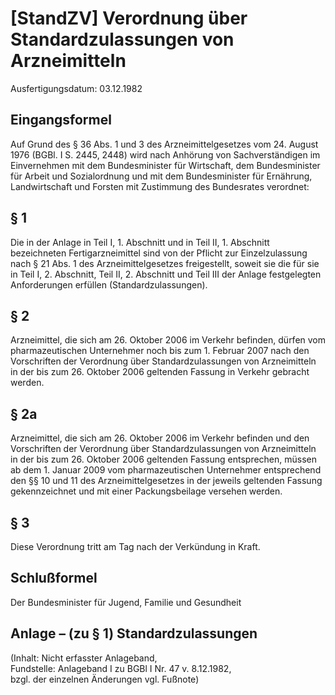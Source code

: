 # [StandZV] Verordnung über Standardzulassungen von Arzneimitteln

Ausfertigungsdatum: 03.12.1982

 

## Eingangsformel

Auf Grund des § 36 Abs. 1 und 3 des Arzneimittelgesetzes vom 24. August 1976 (BGBl. I S. 2445, 2448) wird nach Anhörung von Sachverständigen im Einvernehmen mit dem Bundesminister für Wirtschaft, dem Bundesminister für Arbeit und Sozialordnung und mit dem Bundesminister für Ernährung, Landwirtschaft und Forsten mit Zustimmung des Bundesrates verordnet:


## § 1

Die in der Anlage in Teil I, 1. Abschnitt und in Teil II, 1. Abschnitt bezeichneten Fertigarzneimittel sind von der Pflicht zur Einzelzulassung nach § 21 Abs. 1 des Arzneimittelgesetzes freigestellt, soweit sie die für sie in Teil I, 2. Abschnitt, Teil II, 2. Abschnitt und Teil III der Anlage festgelegten Anforderungen erfüllen (Standardzulassungen).


## § 2

Arzneimittel, die sich am 26. Oktober 2006 im Verkehr befinden, dürfen vom pharmazeutischen Unternehmer noch bis zum 1. Februar 2007 nach den Vorschriften der Verordnung über Standardzulassungen von Arzneimitteln in der bis zum 26. Oktober 2006 geltenden Fassung in Verkehr gebracht werden.


## § 2a

Arzneimittel, die sich am 26. Oktober 2006 im Verkehr befinden und den Vorschriften der Verordnung über Standardzulassungen von Arzneimitteln in der bis zum 26. Oktober 2006 geltenden Fassung entsprechen, müssen ab dem 1. Januar 2009 vom pharmazeutischen Unternehmer entsprechend den §§ 10 und 11 des Arzneimittelgesetzes in der jeweils geltenden Fassung gekennzeichnet und mit einer Packungsbeilage versehen werden.


## § 3

Diese Verordnung tritt am Tag nach der Verkündung in Kraft.


## Schlußformel

Der Bundesminister für Jugend, Familie und Gesundheit


## Anlage – (zu § 1)  Standardzulassungen

(Inhalt: Nicht erfasster Anlageband,  
Fundstelle: Anlageband I zu BGBl I Nr. 47 v. 8.12.1982,  
bzgl. der einzelnen Änderungen vgl. Fußnote)

